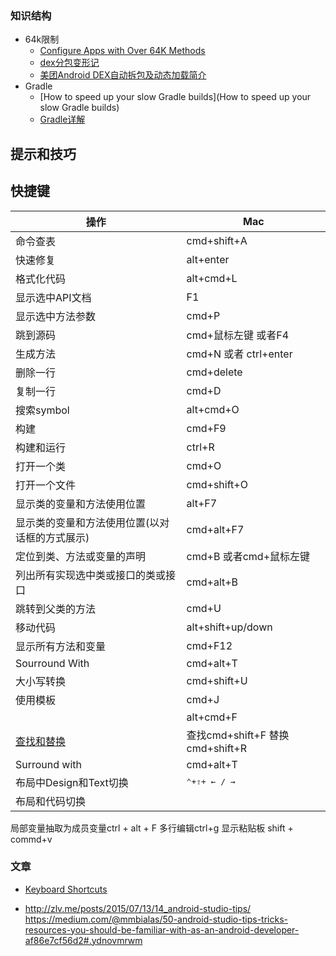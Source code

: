 
### 知识结构

* 64k限制
    * [Configure Apps with Over 64K Methods](https://developer.android.com/studio/build/multidex.html)
    * [dex分包变形记](https://dev.qq.com/topic/5913db5c29d8be2a14b64da8)
    * [美团Android DEX自动拆包及动态加载简介](http://tech.meituan.com/mt-android-auto-split-dex.html)
* Gradle
    * [How to speed up your slow Gradle builds](How to speed up your slow Gradle builds)
    * [Gradle详解](http://www.infoq.com/cn/articles/android-in-depth-gradle)




## 提示和技巧


## 快捷键
| 操作 | Mac|
| -- | -- |
| 命令查表 | cmd+shift+A |
|快速修复 | alt+enter |
| 格式化代码 |alt+cmd+L |
| 显示选中API文档| F1 |
| 显示选中方法参数 |cmd+P |
| 跳到源码| cmd+鼠标左键 或者F4 |
| 生成方法 | cmd+N 或者 ctrl+enter |
| 删除一行| cmd+delete |
| 复制一行| cmd+D|
|搜索symbol | alt+cmd+O |
|构建 | cmd+F9|
|构建和运行 |ctrl+R|
|打开一个类 |cmd+O|
|打开一个文件 |cmd+shift+O|
|显示类的变量和方法使用位置 |alt+F7|
|显示类的变量和方法使用位置(以对话框的方式展示) |cmd+alt+F7|
|定位到类、方法或变量的声明 |cmd+B 或者cmd+鼠标左键|
|列出所有实现选中类或接口的类或接口|cmd+alt+B |
|跳转到父类的方法|cmd+U |
|移动代码|alt+shift+up/down |
|显示所有方法和变量|cmd+F12 |
|Sourround With|cmd+alt+T |
|大小写转换|cmd+shift+U |
|使用模板|cmd+J |
||alt+cmd+F |
|[查找和替换](https://www.jetbrains.com/idea/help/find-and-replace-in-path.html)|查找cmd+shift+F 替换cmd+shift+R|
|Surround with| cmd+alt+T|
|布局中Design和Text切换| <kbd>⌃<kbd>+<kbd>⇧<kbd>+ ← / → |
|布局和代码切换|  |

局部变量抽取为成员变量ctrl + alt + F
多行编辑ctrl+g
显示粘贴板 shift + commd+v


### 文章

   * [Keyboard Shortcuts](https://developer.android.com/studio/intro/keyboard-shortcuts.html)

* <http://zlv.me/posts/2015/07/13/14_android-studio-tips/>
https://medium.com/@mmbialas/50-android-studio-tips-tricks-resources-you-should-be-familiar-with-as-an-android-developer-af86e7cf56d2#.ydnovmrwm
